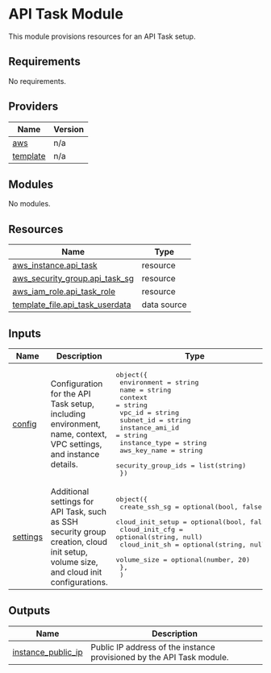 # API Task Module

This module provisions resources for an API Task setup.

## Requirements

No requirements.

## Providers

| Name | Version |
|------|---------|
| [aws](https://registry.terraform.io/providers/hashicorp/aws/latest/docs) | n/a |
| [template](https://registry.terraform.io/providers/hashicorp/template/latest/docs) | n/a |

## Modules

No modules.

## Resources

| Name | Type |
|------|------|
| [aws_instance.api_task](https://registry.terraform.io/providers/hashicorp/aws/latest/docs/resources/api_task_instance) | resource |
| [aws_security_group.api_task_sg](https://registry.terraform.io/providers/hashicorp/aws/latest/docs/resources/security_group) | resource |
| [aws_iam_role.api_task_role](https://registry.terraform.io/providers/hashicorp/aws/latest/docs/resources/iam_role) | resource |
| [template_file.api_task_userdata](https://registry.terraform.io/providers/hashicorp/template/latest/docs/data-sources/file) | data source |

## Inputs

| Name | Description | Type | Default | Required |
|------|-------------|------|---------|:--------:|
| [config](#input\_config) | Configuration for the API Task setup, including environment, name, context, VPC settings, and instance details. | <pre>object({<br>    environment = string<br>    name        = string<br>    context     = string<br>    vpc_id    = string<br>    subnet_id = string<br>    instance_ami_id    = string<br>    instance_type      = string<br>    aws_key_name        = string<br>    security_group_ids = list(string)<br>  })</pre> | n/a | yes |
| [settings](#input\_settings) | Additional settings for API Task, such as SSH security group creation, cloud init setup, volume size, and cloud init configurations. | <pre>object({<br>    create_ssh_sg = optional(bool, false)<br>    cloud_init_setup = optional(bool, false)<br>    cloud_init_cfg = optional(string, null)<br>    cloud_init_sh = optional(string, null)<br>    volume_size = optional(number, 20)<br>  },<br>  )</pre> | <pre>{<br>  "cloud_init_cfg": null,<br>  "cloud_init_setup": false,<br>  "cloud_init_sh": null,<br>  "create_ssh_sg": false,<br>  "volume_size": 20<br>}</pre> | no |

## Outputs

| Name | Description |
|------|-------------|
| [instance\_public\_ip](#output\_instance\_public\_ip) | Public IP address of the instance provisioned by the API Task module. |

